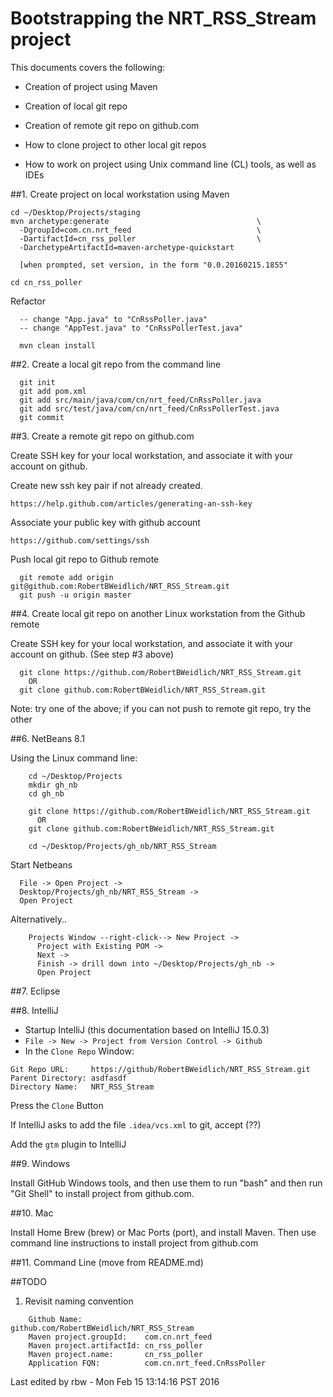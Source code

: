 # Bootstrapping the NRT_RSS_Stream project

This documents covers the following:

* Creation of project using Maven

* Creation of local git repo

* Creation of remote git repo on github.com

* How to clone project to other local git repos

* How to work on project using Unix command line (CL) tools, as well as IDEs


##1. Create project on local workstation using Maven
```
cd ~/Desktop/Projects/staging  
mvn archetype:generate                                 \  
  -DgroupId=com.cn.nrt_feed                            \  
  -DartifactId=cn_rss_poller                           \  
  -DarchetypeArtifactId=maven-archetype-quickstart  
  
  [when prompted, set version, in the form "0.0.20160215.1855"
  
cd cn_rss_poller  
```

Refactor
```
  -- change "App.java" to "CnRssPoller.java" 
  -- change "AppTest.java" to "CnRssPollerTest.java"

  mvn clean install
```

##2. Create a local git repo from the command line

```
  git init
  git add pom.xml
  git add src/main/java/com/cn/nrt_feed/CnRssPoller.java
  git add src/test/java/com/cn/nrt_feed/CnRssPollerTest.java
  git commit
```

##3. Create a remote git repo on github.com

Create SSH key for your local workstation, and associate it with your
account on github.

  Create new ssh key pair if not already created.

    https://help.github.com/articles/generating-an-ssh-key

  Associate your public key with github account

    https://github.com/settings/ssh


Push local git repo to Github remote

```
  git remote add origin git@github.com:RobertBWeidlich/NRT_RSS_Stream.git
  git push -u origin master
```

##4. Create local git repo on another Linux workstation from the Github remote

Create SSH key for your local workstation, and associate it with your
account on github. (See step #3 above)

```
  git clone https://github.com/RobertBWeidlich/NRT_RSS_Stream.git
    OR
  git clone github.com:RobertBWeidlich/NRT_RSS_Stream.git
```

Note: try one of the above; if you can not push to remote git repo,
try the other


##6. NetBeans 8.1

  Using the Linux command line:

```
    cd ~/Desktop/Projects
    mkdir gh_nb
    cd gh_nb

    git clone https://github.com/RobertBWeidlich/NRT_RSS_Stream.git
      OR
    git clone github.com:RobertBWeidlich/NRT_RSS_Stream.git

    cd ~/Desktop/Projects/gh_nb/NRT_RSS_Stream
```

  Start Netbeans

```
  File -> Open Project ->
  Desktop/Projects/gh_nb/NRT_RSS_Stream ->
  Open Project
```

Alternatively..

```
    Projects Window --right-click--> New Project ->
      Project with Existing POM ->
      Next ->
      Finish -> drill down into ~/Desktop/Projects/gh_nb ->
      Open Project
```


##7. Eclipse

##8. IntelliJ

 * Startup IntelliJ (this documentation based on IntelliJ 15.0.3)
 * `File -> New -> Project from Version Control -> Github`
 * In the `Clone Repo` Window:
```
Git Repo URL:     https://github/RobertBWeidlich/NRT_RSS_Stream.git
Parent Directory: asdfasdf
Directory Name:   NRT_RSS_Stream
```
Press the `Clone` Button

If IntelliJ asks to add the file `.idea/vcs.xml` to git, accept (??)

Add the `gtm` plugin to IntelliJ



##9. Windows

Install GitHub Windows tools, and then use them to run "bash" and then
run "Git Shell" to install project from github.com.

##10. Mac

Install Home Brew (brew) or Mac Ports (port), and install Maven.
Then use command line instructions to install project from github.com

##11. Command Line (move from README.md)

##TODO

 1. Revisit naming convention

```
    Github Name:              github.com/RobertBWeidlich/NRT_RSS_Stream
    Maven project.groupId:    com.cn.nrt_feed
    Maven project.artifactId: cn_rss_poller
    Maven project.name:       cn_rss_poller
    Application FQN:          com.cn.nrt_feed.CnRssPoller
```

Last edited by rbw - Mon Feb 15 13:14:16 PST 2016


